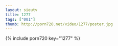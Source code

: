 ```yaml
--- 
layout: sieutv
title: 1277
tags: ["001"]
thumb: http://porn720.net/video/1277/poster.jpg
---
```

{% include porn720 key="1277" %} 

